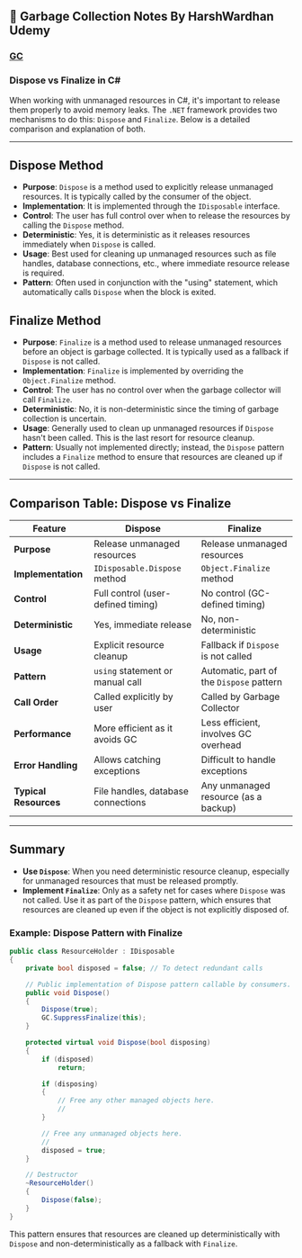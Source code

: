 
## 🔗 Garbage Collection Notes By HarshWardhan Udemy
###  [GC](https://drive.google.com/drive/folders/1ybJ-9mlHDTTdiTPaucHYSIacIXspViii?usp=sharing)

### Dispose vs Finalize in C#

When working with unmanaged resources in C#, it's important to release them properly to avoid memory leaks. The `.NET` framework provides two mechanisms to do this: `Dispose` and `Finalize`. Below is a detailed comparison and explanation of both.

---

## Dispose Method

- **Purpose**: `Dispose` is a method used to explicitly release unmanaged resources. It is typically called by the consumer of the object.
- **Implementation**: It is implemented through the `IDisposable` interface.
- **Control**: The user has full control over when to release the resources by calling the `Dispose` method.
- **Deterministic**: Yes, it is deterministic as it releases resources immediately when `Dispose` is called.
- **Usage**: Best used for cleaning up unmanaged resources such as file handles, database connections, etc., where immediate resource release is required.
- **Pattern**: Often used in conjunction with the "using" statement, which automatically calls `Dispose` when the block is exited.

## Finalize Method

- **Purpose**: `Finalize` is a method used to release unmanaged resources before an object is garbage collected. It is typically used as a fallback if `Dispose` is not called.
- **Implementation**: `Finalize` is implemented by overriding the `Object.Finalize` method.
- **Control**: The user has no control over when the garbage collector will call `Finalize`.
- **Deterministic**: No, it is non-deterministic since the timing of garbage collection is uncertain.
- **Usage**: Generally used to clean up unmanaged resources if `Dispose` hasn't been called. This is the last resort for resource cleanup.
- **Pattern**: Usually not implemented directly; instead, the `Dispose` pattern includes a `Finalize` method to ensure that resources are cleaned up if `Dispose` is not called.

---

## Comparison Table: Dispose vs Finalize

| Feature          | Dispose                           | Finalize                          |
|------------------|-----------------------------------|-----------------------------------|
| **Purpose**      | Release unmanaged resources       | Release unmanaged resources       |
| **Implementation**| `IDisposable.Dispose` method     | `Object.Finalize` method          |
| **Control**      | Full control (user-defined timing)| No control (GC-defined timing)    |
| **Deterministic**| Yes, immediate release            | No, non-deterministic             |
| **Usage**        | Explicit resource cleanup         | Fallback if `Dispose` is not called|
| **Pattern**      | `using` statement or manual call  | Automatic, part of the `Dispose` pattern |
| **Call Order**   | Called explicitly by user         | Called by Garbage Collector       |
| **Performance**  | More efficient as it avoids GC    | Less efficient, involves GC overhead|
| **Error Handling**| Allows catching exceptions       | Difficult to handle exceptions    |
| **Typical Resources**| File handles, database connections| Any unmanaged resource (as a backup) |

---

## Summary

- **Use `Dispose`**: When you need deterministic resource cleanup, especially for unmanaged resources that must be released promptly.
- **Implement `Finalize`**: Only as a safety net for cases where `Dispose` was not called. Use it as part of the `Dispose` pattern, which ensures that resources are cleaned up even if the object is not explicitly disposed of.

### Example: Dispose Pattern with Finalize

```csharp
public class ResourceHolder : IDisposable
{
    private bool disposed = false; // To detect redundant calls

    // Public implementation of Dispose pattern callable by consumers.
    public void Dispose()
    {
        Dispose(true);
        GC.SuppressFinalize(this);
    }

    protected virtual void Dispose(bool disposing)
    {
        if (disposed)
            return;

        if (disposing)
        {
            // Free any other managed objects here.
            //
        }

        // Free any unmanaged objects here.
        //
        disposed = true;
    }

    // Destructor
    ~ResourceHolder()
    {
        Dispose(false);
    }
}
```

This pattern ensures that resources are cleaned up deterministically with `Dispose` and non-deterministically as a fallback with `Finalize`.